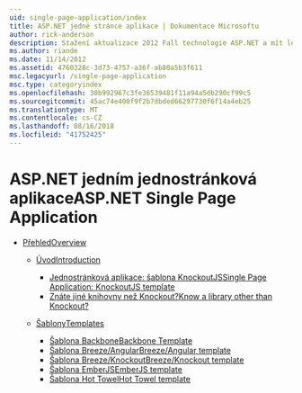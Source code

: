 ```yaml
---
uid: single-page-application/index
title: ASP.NET jedné stránce aplikace | Dokumentace Microsoftu
author: rick-anderson
description: Stažení aktualizace 2012 Fall technologie ASP.NET a mít lepší začátku do konce pro vytváření aplikací s významnou interakce na straně klienta pomocí jazyka JavaScript...
ms.author: riande
ms.date: 11/14/2012
ms.assetid: 4760328c-3d73-4757-a36f-ab80a5b3f611
msc.legacyurl: /single-page-application
msc.type: categoryindex
ms.openlocfilehash: 30b992967c3fe36539481f11a94a5db290cf99c5
ms.sourcegitcommit: 45ac74e400f9f2b7dbded66297730f6f14a4eb25
ms.translationtype: MT
ms.contentlocale: cs-CZ
ms.lasthandoff: 08/16/2018
ms.locfileid: "41752425"
---
```

<a name="aspnet-single-page-application"></a><span data-ttu-id="a9e52-103">ASP.NET jedním jednostránková aplikace</span><span class="sxs-lookup"><span data-stu-id="a9e52-103">ASP.NET Single Page Application</span></span>
====================
- [<span data-ttu-id="a9e52-104">Přehled</span><span class="sxs-lookup"><span data-stu-id="a9e52-104">Overview</span></span>](overview/index.md)

    - [<span data-ttu-id="a9e52-105">Úvod</span><span class="sxs-lookup"><span data-stu-id="a9e52-105">Introduction</span></span>](overview/introduction/index.md)

        - [<span data-ttu-id="a9e52-106">Jednostránková aplikace: šablona KnockoutJS</span><span class="sxs-lookup"><span data-stu-id="a9e52-106">Single Page Application: KnockoutJS template</span></span>](overview/introduction/knockoutjs-template.md)
        - [<span data-ttu-id="a9e52-107">Znáte jiné knihovny než Knockout?</span><span class="sxs-lookup"><span data-stu-id="a9e52-107">Know a library other than Knockout?</span></span>](overview/introduction/other-libraries.md)
    - [<span data-ttu-id="a9e52-108">Šablony</span><span class="sxs-lookup"><span data-stu-id="a9e52-108">Templates</span></span>](overview/templates/index.md)

        - [<span data-ttu-id="a9e52-109">Šablona Backbone</span><span class="sxs-lookup"><span data-stu-id="a9e52-109">Backbone Template</span></span>](overview/templates/backbonejs-template.md)
        - [<span data-ttu-id="a9e52-110">Šablona Breeze/Angular</span><span class="sxs-lookup"><span data-stu-id="a9e52-110">Breeze/Angular template</span></span>](overview/templates/breezeangular-template.md)
        - [<span data-ttu-id="a9e52-111">Šablona Breeze/Knockout</span><span class="sxs-lookup"><span data-stu-id="a9e52-111">Breeze/Knockout template</span></span>](overview/templates/breezeknockout-template.md)
        - [<span data-ttu-id="a9e52-112">Šablona EmberJS</span><span class="sxs-lookup"><span data-stu-id="a9e52-112">EmberJS template</span></span>](overview/templates/emberjs-template.md)
        - [<span data-ttu-id="a9e52-113">Šablona Hot Towel</span><span class="sxs-lookup"><span data-stu-id="a9e52-113">Hot Towel template</span></span>](overview/templates/hottowel-template.md)
